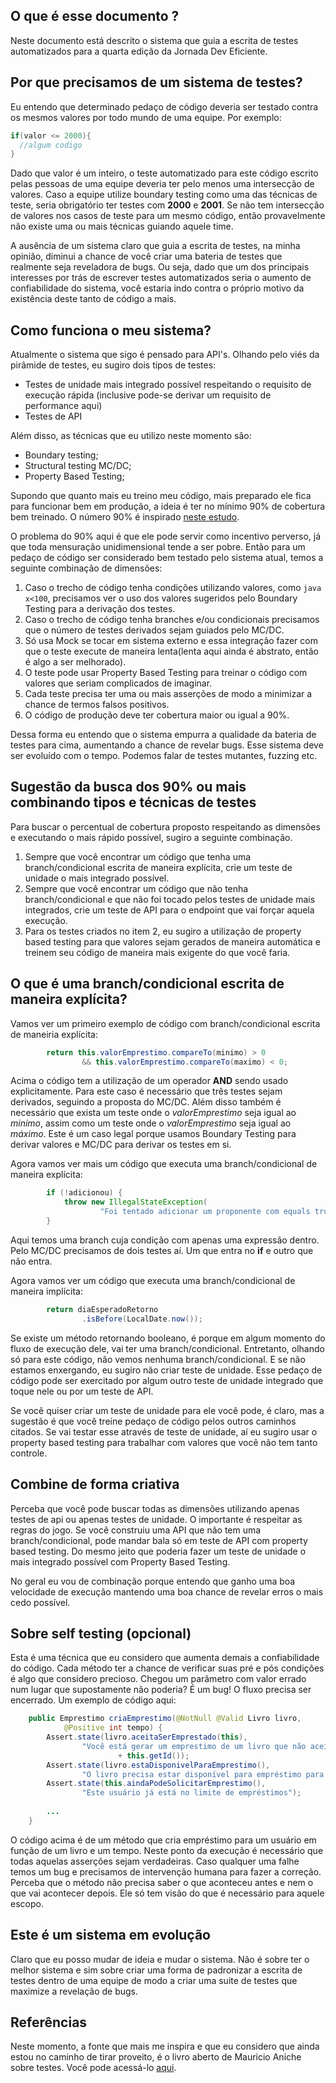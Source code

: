 ## O que é esse documento ?

Neste documento está descrito o sistema que guia a escrita de testes automatizados para a quarta edição da Jornada Dev Eficiente.

## Por que precisamos de um sistema de testes?

Eu entendo que determinado pedaço de código deveria ser testado contra os mesmos valores por todo mundo de uma equipe. Por exemplo:

```java
if(valor <= 2000){
  //algum codigo
}
```

Dado que valor é um inteiro, o teste automatizado para este código escrito pelas pessoas de uma equipe deveria ter pelo menos uma intersecção de valores. Caso
a equipe utilize boundary testing como uma das técnicas de teste, seria obrigatório ter testes com **2000** e **2001**. Se não tem intersecção de valores 
nos casos de teste para um mesmo código, então provavelmente não existe uma ou mais técnicas guiando aquele time. 

A ausência de um sistema claro que guia a escrita de testes, na minha opinião, diminui a chance de você criar uma bateria de testes que realmente seja reveladora
de bugs. Ou seja, dado que um dos principais interesses por trás de escrever testes automatizados seria o aumento de confiabilidade do sistema, você estaria indo
contra o próprio motivo da existência deste tanto de código a mais. 

## Como funciona o meu sistema?

Atualmente o sistema que sigo é pensado para API's. Olhando pelo viés da pirâmide de testes, eu sugiro dois tipos de testes:

* Testes de unidade mais integrado possível respeitando o requisito de execução rápida (inclusive pode-se derivar um requisito de performance aqui)
* Testes de API

Além disso, as técnicas que eu utilizo neste momento são:

* Boundary testing;
* Structural testing MC/DC;
* Property Based Testing;

Supondo que quanto mais eu treino meu código, mais preparado ele fica para funcionar bem em produção, a ideia é ter no mínimo 90% de cobertura bem treinado. O número
90% é inspirado [neste estudo](https://www.researchgate.net/profile/Akbar-Siami-Namin/publication/220854552_The_influence_of_size_and_coverage_on_test_suite_effectiveness/links/577164e508ae0b3a3b7d6e5d/The-influence-of-size-and-coverage-on-test-suite-effectiveness.pdf). 


O problema do 90% aqui é que ele pode servir como incentivo perverso, já que toda mensuração unidimensional tende a ser pobre. Então para um pedaço de código
ser considerado bem testado pelo sistema atual, temos a seguinte combinação de dimensões:

1. Caso o trecho de código tenha condições utilizando valores, como ```java x<100```, precisamos ver o uso dos valores sugeridos pelo Boundary Testing para a derivação dos testes.
2. Caso o trecho de código tenha branches e/ou condicionais precisamos que o número de testes derivados sejam guiados pelo MC/DC. 
3. Só usa Mock se tocar em sistema externo e essa integração fazer com que o teste execute de maneira lenta(lenta aqui ainda é abstrato, então é algo a ser melhorado). 
4. O teste pode usar Property Based Testing para treinar o código com valores que seriam complicados de imaginar. 
5. Cada teste precisa ter uma ou mais asserções de modo a minimizar a chance de termos falsos positivos. 
6. O código de produção deve ter cobertura maior ou igual a 90%. 

Dessa forma eu entendo que o sistema empurra a qualidade da bateria de testes para cima, aumentando a chance de revelar bugs. Esse sistema deve ser evoluído com
o tempo. Podemos falar de testes mutantes, fuzzing etc. 

## Sugestão da busca dos 90% ou mais combinando tipos e técnicas de testes

Para buscar o percentual de cobertura proposto respeitando as dimensões e executando o mais rápido possível, sugiro a seguinte combinação. 

1. Sempre que você encontrar um código que tenha uma branch/condicional escrita de maneira explícita, crie um teste de unidade o mais integrado possível.
2. Sempre que você encontrar um código que não tenha branch/condicional e que não foi tocado pelos testes de unidade mais integrados, crie um teste de API para o endpoint que vai forçar aquela execução. 
3. Para os testes criados no item 2, eu sugiro a utilização de property based testing para que valores sejam gerados de maneira automática e treinem seu código de maneira mais exigente do que você faria. 

## O que é uma branch/condicional escrita de maneira explícita?

Vamos ver um primeiro exemplo de código com branch/condicional escrita de maneiria explícita:

```java
		return this.valorEmprestimo.compareTo(minimo) > 0 
				&& this.valorEmprestimo.compareTo(maximo) < 0;
```
Acima o código tem a utilização de um operador **AND** sendo usado explicitamente. Para este caso é necessário que três testes sejam derivados, seguindo a proposta
do MC/DC. Além disso também é necessário que exista um teste onde o _valorEmprestimo_ seja igual ao _minimo_, assim como um teste onde o _valorEmprestimo_ seja igual
ao _máximo_. Este é um caso legal porque usamos Boundary Testing para derivar valores e MC/DC para derivar os testes em si. 

Agora vamos ver mais um código que executa uma branch/condicional de maneira explícita:

```java
		if (!adicionou) {
			throw new IllegalStateException(
					"Foi tentado adicionar um proponente com equals true com esse daqui " + novoProponente);
		}
```

Aqui temos uma branch cuja condição com apenas uma expressão dentro. Pelo MC/DC precisamos de dois testes aí. Um que entra no **if** e outro que não entra. 

Agora vamos ver um código que executa uma branch/condicional de maneira implícita:

```java
		return diaEsperadoRetorno
				.isBefore(LocalDate.now());
```
Se existe um método retornando booleano, é porque em algum momento do fluxo de execução dele, vai ter uma branch/condicional. Entretanto, olhando só para este 
código, não vemos nenhuma branch/condicional. E se não estamos enxergando, eu sugiro não criar teste de unidade. Esse pedaço de código pode ser exercitado
por algum outro teste de unidade integrado que toque nele ou por um teste de API. 

Se você quiser criar um teste de unidade para ele você pode, é claro, mas a sugestão é que você treine pedaço de código pelos outros caminhos citados. Se vai testar
esse através de teste de unidade, aí eu sugiro usar o property based testing para trabalhar com valores que você não tem tanto controle. 

## Combine de forma criativa

Perceba que você pode buscar todas as dimensões utilizando apenas testes de api ou apenas testes de unidade. O importante é respeitar as regras do jogo. Se você
construiu uma API que não tem uma branch/condicional, pode mandar bala só em teste de API com property based testing. Do mesmo jeito que poderia fazer um teste
de unidade o mais integrado possível com Property Based Testing. 

No geral eu vou de combinação porque entendo que ganho uma boa velocidade de execução mantendo uma boa chance de revelar erros o mais cedo possível.

## Sobre self testing (opcional)

Esta é uma técnica que eu considero que aumenta demais a confiabilidade do código. Cada método ter a chance de verificar suas pré e pós condições é algo que considero precioso. Chegou um parâmetro com valor errado num lugar que supostamente não poderia? É um bug! O fluxo precisa ser encerrado. Um exemplo de código aqui:

```java
	public Emprestimo criaEmprestimo(@NotNull @Valid Livro livro,
			@Positive int tempo) {
		Assert.state(livro.aceitaSerEmprestado(this),
				"Você está gerar um emprestimo de um livro que não aceita ser emprestado para o usuario "
						+ this.getId());
		Assert.state(livro.estaDisponivelParaEmprestimo(),
				"O livro precisa estar disponível para empréstimo para ser emprestado");
		Assert.state(this.aindaPodeSolicitarEmprestimo(),
				"Este usuário já está no limite de empréstimos");
				
		...
	}
```

O código acima é de um método que cria empréstimo para um usuário em função de um livro e um tempo. Neste ponto da execução é necessário que todas aquelas 
asserções sejam verdadeiras. Caso qualquer uma falhe temos um bug e precisamos de intervenção humana para fazer a correção. Perceba que o método não precisa 
saber o que aconteceu antes e nem o que vai acontecer depois. Ele só tem visão do que é necessário para aquele escopo. 

## Este é um sistema em evolução

Claro que eu posso mudar de ideia e mudar o sistema. Não é sobre ter o melhor sistema e sim sobre criar uma forma de padronizar a escrita de testes dentro de uma 
equipe de modo a criar uma suite de testes que maximize a revelação de bugs. 

## Referências

Neste momento, a fonte que mais me inspira e que eu considero que ainda estou no caminho de tirar proveito, é o livro aberto de Mauricio Aniche sobre testes.
Você pode acessá-lo [aqui](https://sttp.site/). 




